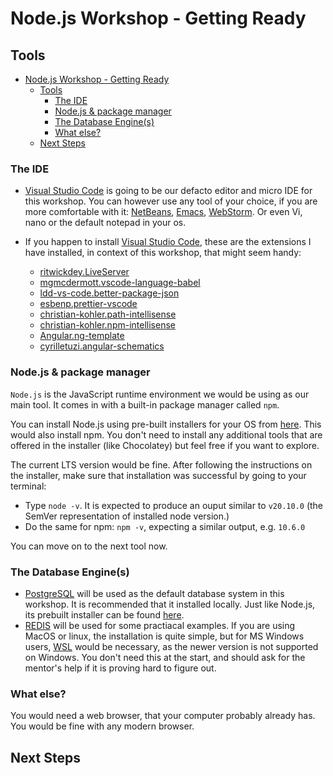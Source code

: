 # Node.js Workshop - Getting Ready

## Tools

- [Node.js Workshop - Getting Ready](#nodejs-workshop---getting-ready)
  - [Tools](#tools)
    - [The IDE](#the-ide)
    - [Node.js \& package manager](#nodejs--package-manager)
    - [The Database Engine(s)](#the-database-engines)
    - [What else?](#what-else)
  - [Next Steps](#next-steps)

### The IDE

- [Visual Studio Code](https://code.visualstudio.com/) is going to be our defacto editor and micro IDE for this workshop. You can however use any tool of your choice, if you are more comfortable with it: [NetBeans](https://netbeans.apache.org/front/main/index.html), [Emacs](https://www.gnu.org/software/emacs/download.html), [WebStorm](https://www.jetbrains.com/webstorm/). Or even Vi, nano or the default notepad in your os.

- If you happen to install [Visual Studio Code](https://code.visualstudio.com/), these are the extensions I have installed, in context of this workshop, that might seem handy:
  - [ritwickdey.LiveServer](https://marketplace.visualstudio.com/items?itemName=ritwickdey.LiveServer)
  - [mgmcdermott.vscode-language-babel](https://marketplace.visualstudio.com/items?itemName=mgmcdermott.vscode-language-babel)
  - [ldd-vs-code.better-package-json](https://marketplace.visualstudio.com/items?itemName=ldd-vs-code.better-package-json)
  - [esbenp.prettier-vscode](https://marketplace.visualstudio.com/items?itemName=esbenp.prettier-vscode)
  - [christian-kohler.path-intellisense](https://marketplace.visualstudio.com/items?itemName=christian-kohler.path-intellisense)
  - [christian-kohler.npm-intellisense](https://marketplace.visualstudio.com/items?itemName=christian-kohler.npm-intellisense)
  - [Angular.ng-template](https://marketplace.visualstudio.com/items?itemName=Angular.ng-template)
  - [cyrilletuzi.angular-schematics](https://marketplace.visualstudio.com/items?itemName=cyrilletuzi.angular-schematics)

### Node.js & package manager

```Node.js``` is the JavaScript runtime environment we would be using as our main tool. It comes in with a built-in package manager called ```npm```.

You can install Node.js using pre-built installers for your OS from [here](https://nodejs.org/en/download/prebuilt-installer). This would also install npm. You don't need to install any additional tools that are offered in the installer (like Chocolatey) but feel free if you want to explore.

The current LTS version would be fine. After following the instructions on the installer, make sure that installation was successful by going to your terminal:

- Type ```node -v```. It is expected to produce an ouput similar to ```v20.10.0``` (the SemVer representation of installed node version.)
- Do the same for npm: ```npm -v```, expecting a similar output, e.g. ```10.6.0```

You can move on to the next tool now.

### The Database Engine(s)

- [PostgreSQL](https://www.postgresql.org/download/) will be used as the default database system in this workshop. It is recommended that it installed locally. Just like Node.js, its prebuilt installer can be found [here](https://www.postgresql.org/download/).
- [REDIS](https://redis.io/) will be used for some practiacal examples. If you are using MacOS or linux, the installation is quite simple, but for MS Windows users, [WSL](https://learn.microsoft.com/en-us/windows/wsl/install) would be necessary, as the newer version is not supported on Windows. You don't need this at the start, and should ask for the mentor's help if it is proving hard to figure out.

### What else?

You would need a web browser, that your computer probably already has. You would be fine with any modern browser.

## Next Steps
